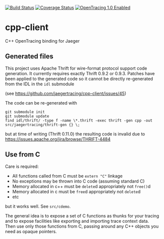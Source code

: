 [![Build Status][ci-img]][ci] [![Coverage Status][cov-img]][cov] [![OpenTracing 1.0 Enabled][ot-img]][ot-url]

# cpp-client
C++ OpenTracing binding for Jaeger

## Generated files

This project uses Apache Thrift for wire-format protocol support code
generation. It currently requires exactly Thrift 0.9.2 or 0.9.3. Patches have
been applied to the generated code so it cannot be directly re-generated from
the IDL in the `idl` submodule

(see https://github.com/jaegertracing/cpp-client/issues/45)

The code can be re-generated with

    git submodule init
    git submodule update
    find idl/thrift/ -type f -name \*.thrift -exec thrift -gen cpp -out src/jaegertracing/thrift-gen {} \;

but at time of writing (Thrift 0.11.0) the resulting code is invalid due to
https://issues.apache.org/jira/browse/THRIFT-4484

## Use from C

Care is required:

* All functions called from C must be `extern "C"` linkage
* No exceptions may be thrown into C code (assuming standard C)
* Memory allocated in c++ must be `delete`d appropriately not `free()`d
* Memory allocated in c must be `free`d appropriately not `delete`d
* etc

but it works well. See `src/cdemo`.

The general idea is to expose a set of C functions as thunks for your tracing
and to expose facilities like exporting and importing trace context data. Then
use only those functions from C, passing around any C++ objects you need as
opaque pointers.

[ci-img]: https://travis-ci.org/jaegertracing/cpp-client.svg?branch=master
[ci]: https://travis-ci.org/jaegertracing/cpp-client
[cov-img]: https://codecov.io/gh/jaegertracing/cpp-client/branch/master/graph/badge.svg
[cov]: https://codecov.io/gh/jaegertracing/cpp-client
[ot-img]: https://img.shields.io/badge/OpenTracing--1.0-enabled-blue.svg
[ot-url]: http://opentracing.io
